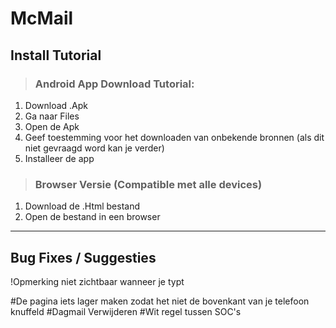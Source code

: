 # McMail


## **Install Tutorial**
>### Android App Download Tutorial:
 1. Download .Apk
 2. Ga naar Files
 3. Open de Apk
 4. Geef toestemming voor het downloaden van onbekende bronnen (als dit niet gevraagd word kan je verder)
 5. Installeer de app

>### Browser Versie (Compatible met alle devices)
 1. Download de .Html bestand
 2. Open de bestand in een browser

---

## Bug Fixes / Suggesties
 !Opmerking niet zichtbaar wanneer je typt

 #De pagina iets lager maken zodat het niet de bovenkant van je telefoon knuffeld
 #Dagmail Verwijderen
 #Wit regel tussen SOC's
